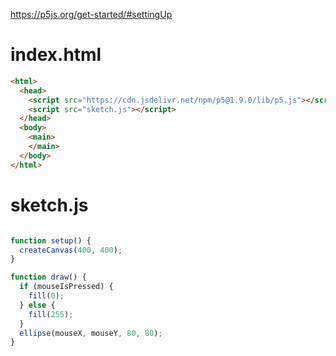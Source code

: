 https://p5js.org/get-started/#settingUp
# index.html
```html
<html>
  <head>
    <script src="https://cdn.jsdelivr.net/npm/p5@1.9.0/lib/p5.js"></script>
    <script src="sketch.js"></script>
  </head>
  <body>
    <main>
    </main>
  </body>
</html>
```

# sketch.js
```javascript

function setup() {
  createCanvas(400, 400);
}

function draw() {
  if (mouseIsPressed) {
    fill(0);
  } else {
    fill(255);
  }
  ellipse(mouseX, mouseY, 80, 80);
}
```
